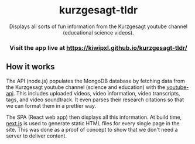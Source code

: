 <h1 align="center">
  kurzgesagt-tldr
</h1>

<p align="center">
  Displays all sorts of fun information from the Kurzgesagt youtube channel (educational science videos).
</p>

<h3 align="center">
  Visit the app live at <a href="https://kiwipxl.github.io/kurzgesagt-tldr/">https://kiwipxl.github.io/kurzgesagt-tldr/</a>
</h3>

## How it works
The API (node.js) populates the MongoDB database by fetching data from the Kurzgesagt youtube channel (science and education) with the <a href="https://www.npmjs.com/package/youtube-api">youtube-api</a>. This includes uploaded videos, video information, video transcripts, tags, and video soundtrack. It even parses their research citations so that we can format them in a prettier way.

The SPA (React web app) then displays all this information. At build time, <a href="https://nextjs.org/">next.js</a> is used to generate static HTML files for every single page in the site. This was done as a proof of concept to show that we don't need a server to deliver content.
